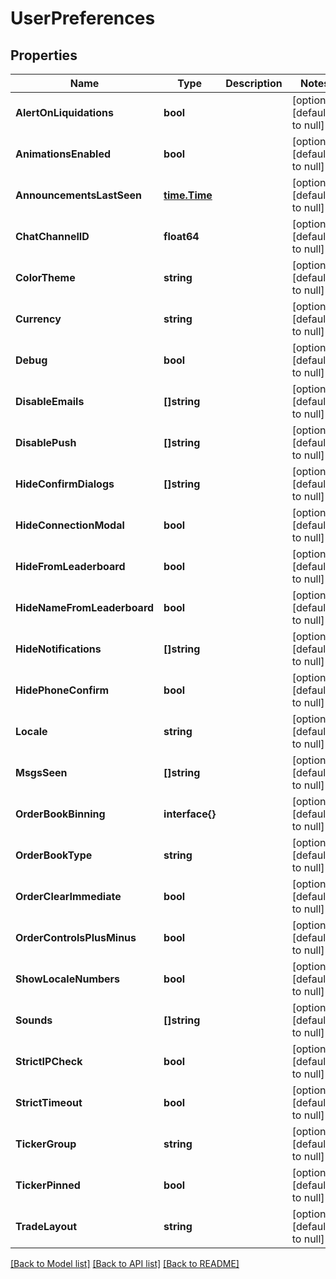# UserPreferences

## Properties
Name | Type | Description | Notes
------------ | ------------- | ------------- | -------------
**AlertOnLiquidations** | **bool** |  | [optional] [default to null]
**AnimationsEnabled** | **bool** |  | [optional] [default to null]
**AnnouncementsLastSeen** | [**time.Time**](time.Time.md) |  | [optional] [default to null]
**ChatChannelID** | **float64** |  | [optional] [default to null]
**ColorTheme** | **string** |  | [optional] [default to null]
**Currency** | **string** |  | [optional] [default to null]
**Debug** | **bool** |  | [optional] [default to null]
**DisableEmails** | **[]string** |  | [optional] [default to null]
**DisablePush** | **[]string** |  | [optional] [default to null]
**HideConfirmDialogs** | **[]string** |  | [optional] [default to null]
**HideConnectionModal** | **bool** |  | [optional] [default to null]
**HideFromLeaderboard** | **bool** |  | [optional] [default to null]
**HideNameFromLeaderboard** | **bool** |  | [optional] [default to null]
**HideNotifications** | **[]string** |  | [optional] [default to null]
**HidePhoneConfirm** | **bool** |  | [optional] [default to null]
**Locale** | **string** |  | [optional] [default to null]
**MsgsSeen** | **[]string** |  | [optional] [default to null]
**OrderBookBinning** | **interface{}** |  | [optional] [default to null]
**OrderBookType** | **string** |  | [optional] [default to null]
**OrderClearImmediate** | **bool** |  | [optional] [default to null]
**OrderControlsPlusMinus** | **bool** |  | [optional] [default to null]
**ShowLocaleNumbers** | **bool** |  | [optional] [default to null]
**Sounds** | **[]string** |  | [optional] [default to null]
**StrictIPCheck** | **bool** |  | [optional] [default to null]
**StrictTimeout** | **bool** |  | [optional] [default to null]
**TickerGroup** | **string** |  | [optional] [default to null]
**TickerPinned** | **bool** |  | [optional] [default to null]
**TradeLayout** | **string** |  | [optional] [default to null]

[[Back to Model list]](../README.md#documentation-for-models) [[Back to API list]](../README.md#documentation-for-api-endpoints) [[Back to README]](../README.md)


